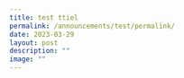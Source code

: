 ```yaml
---
title: test ttiel
permalink: /announcements/test/permalink/
date: 2023-03-29
layout: post
description: ""
image: ""
---
```

